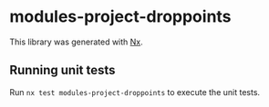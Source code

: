 # modules-project-droppoints

This library was generated with [Nx](https://nx.dev).

## Running unit tests

Run `nx test modules-project-droppoints` to execute the unit tests.
